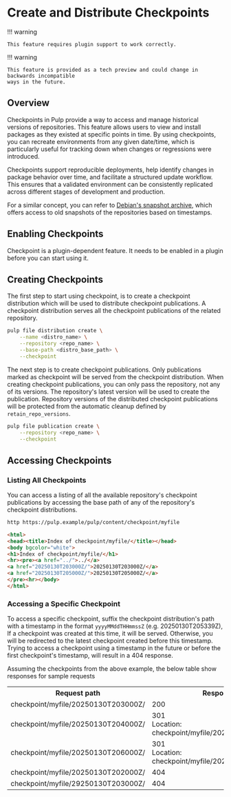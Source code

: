# Create and Distribute Checkpoints

!!! warning

    This feature requires plugin support to work correctly.

!!! warning

    This feature is provided as a tech preview and could change in backwards incompatible
    ways in the future.

## Overview

Checkpoints in Pulp provide a way to access and manage historical versions of repositories. This
feature allows users to view and install packages as they existed at specific points in time. By
using checkpoints, you can recreate environments from any given date/time, which is particularly
useful for tracking down when changes or regressions were introduced.

Checkpoints support reproducible deployments, help identify changes in package behavior over time,
and facilitate a structured update workflow. This ensures that a validated environment can be
consistently replicated across different stages of development and production.

For a similar concept, you can refer to [Debian's snapshot archive](https://snapshot.debian.org/),
which offers access to old snapshots of the repositories based on timestamps.

## Enabling Checkpoints

Checkpoint is a plugin-dependent feature. It needs to be enabled in a plugin before you can start
using it.

## Creating Checkpoints

The first step to start using checkpoint, is to create a checkpoint distribution which will be used
to distribute checkpoint publications. A checkpoint distribution serves all the checkpoint
publications of the related repository.

```bash
pulp file distribution create \
    --name <distro_name> \
    --repository <repo_name> \
    --base-path <distro_base_path> \
    --checkpoint
```

The next step is to create checkpoint publications. Only publications marked as checkpoint will be
served from the checkpoint distribution. When creating checkpoint publications, you can only pass
the repository, not any of its versions. The repository's latest version will be used to create the publication. Repository versions of the distributed checkpoint publications will be protected from
the automatic cleanup defined by `retain_repo_versions`.

```bash
pulp file publication create \
    --repository <repo_name> \
    --checkpoint
```

## Accessing Checkpoints

### Listing All Checkpoints

You can access a listing of all the available repository's checkpoint publications by accessing the
base path of any of the repository's checkpoint distributions.

```bash
http https://pulp.example/pulp/content/checkpoint/myfile
```

```html
<html>
<head><title>Index of checkpoint/myfile/</title></head>
<body bgcolor="white">
<h1>Index of checkpoint/myfile/</h1>
<hr><pre><a href="../">../</a>
<a href="20250130T203000Z/">20250130T203000Z/</a>                                  30-Jan-2025 20:30
<a href="20250130T205000Z/">20250130T205000Z/</a>                                  30-Jan-2025 20:50
</pre><hr></body>
</html>
```

### Accessing a Specific Checkpoint

To access a specific checkpoint, suffix the checkpoint distribution's path with a timestamp in the format
`yyyyMMddTHHmmssZ` (e.g. 20250130T205339Z), If a checkpoint was created at this time, it will be
served. Otherwise, you will be redirected to the latest checkpoint created before this timestamp.
Trying to access a checkpoint using a timestamp in the future or before the first checkpoint's
timestamp, will result in a 404 response.

Assuming the checkpoints from the above example, the below table show responses for sample requests

<table>
  <tr>
    <th>Request path</th>
    <th>Response</th>
  </tr>
  <tr>
    <td>checkpoint/myfile/20250130T203000Z/</td>
    <td>200</td>
  </tr>
  <tr>
    <td>checkpoint/myfile/20250130T204000Z/</td>
    <td>
    301 <br>
    Location: checkpoint/myfile/20250130T203000Z/
    </td>
  </tr>
  <tr>
    <td>checkpoint/myfile/20250130T206000Z/</td>
    <td>
    301 <br>
    Location: checkpoint/myfile/20250130T205000Z/
    </td>
  </tr>
  <tr>
    <td>checkpoint/myfile/20250130T202000Z/</td>
    <td>
    404
    </td>
  </tr>
  <tr>
    <td>checkpoint/myfile/29250130T203000Z/</td>
    <td>
    404
    </td>
  </tr>
</table>
